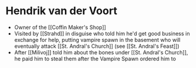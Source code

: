 # Hendrik van der Voort

* Owner of the [[Coffin Maker's Shop]]
* Visited by [[Strahd]] in disguise who told him he'd get good business in exchange for help, putting vampire spawn in the basement who will eventually attack [[St. Andral's Church]] (see [[St. Andral's Feast]])
* After [[Milivoj]] told him about the bones under [[St. Andral's Church]], he paid him to steal them after the Vampire Spawn ordered him to